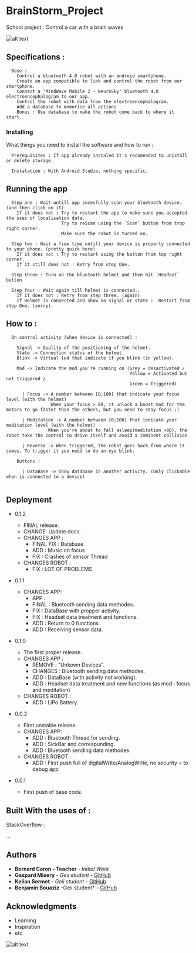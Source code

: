 # BrainStorm_Project

School project : Control a car with a brain waves

![alt text](https://raw.githubusercontent.com/KelianS/BrainStrom_Project/master/Doc/77230064_437840437171191_7725214017249083392_n.png)

## Specifications :

```
  Base :
    Control a bluetooth 4.0 robot with an android smartphone.
    Create an app compatible to link and control the robot from our smartphone.
    Connect a 'MindWave Mobile 2 - NeuroSky' bluetooth 4.0 electroencephalogram to our app.
    Control the robot with data from the electroencephalogram.
    Add a database to memorise all actions
    Bonus : Use database to make the robot come back to where it start.
```

### Installing

What things you need to install the software and how to run :

```
  Prerequisites : If app already instaled it's recomended to unistall or delete storage.
```

```
  Instalation : With Android Studio, nothing specific.
```

## Running the app

```
  Step one : Wait untill app sucesfully scan your bluetooth device. (and then click on it)
    If it does not : Try to restart the app to make sure you accepted the uses of localisation data.
                     Try to reScan using the `Scan` button from trop right corner.
                     Make sure the robot is turned on.
                     
  Step two : Wait a fiew time untill your device is properly connected to your phone. (pretty quick here)
    If it does not : Try to restart using the button from top right corner.
    If it still does not : Retry from step One.
                     
  Step three : Turn on the bluetooth helmet and then hit `Headset` button
  
  Step four : Wait again till helmet is connected.. 
    If it does not : Retry from step three. (again)
    If Helmet is connected and show no signal or state :  Restart from step One. (sorry). 
```

## How to :

```
  On control activity (when device is connected) :
  
    Signal -> Quality of the positioning of the helmet.
    State -> Connection status of the helmet.
    Blink -> Virtual led that indicate if you blink (in yellow).
    
    Mod -> Indicate the mod you're running on (Grey = desactivated / 
                                               Yellow = Activated but not triggered /
                                               Green = Triggered)
    
      | Focus -> A number between [0;100] that indicate your focus level (with the helmet)
                 When your focus > 80, it unlock a boost mod for the motors to go faster than the others, but you need to stay focus ;)
    
      | Meditation -> A number between [0;100] that indicate your meditation level (with the helmet)
                When you're about to fall asleep(meditation >80), the robot take the control to drive itself and avoid a imminent collision
      
      | Reverse -> When triggered, the robot goes back from where it comes. To trigger it you need to do an eye blink.
    
    Buttons : 
    
      | DataBase -> Show database in another activity. (Only clickable when is connected to a device)
    
```

## Deployment

* 0.1.2
    * FINAL release.
    * CHANGE: Update docs.
    * CHANGES APP :
      * FINAL FIX : Batabase
      * ADD : Music on focus
      * FIX : Crashes of sensor Thread
    * CHANGES ROBOT :
      * FIX  : LOT OF PROBLEMS
      
* 0.1.1
    * CHANGES APP:
      * APP :
      * FINAL : Bluetooth sending data methodes.
      * FIX : DataBase with propper activity.
      * FIX : Headset data treatment and functions.
      * ADD : Return to 0 functions
      * ADD : Receiving sensor data.

* 0.1.0
    * The first proper release.
    * CHANGES APP :
      * REMOVE : "Unkown Devices".
      * CHANGES : Bluetooth sending data methodes.
      * ADD : DataBase (with activity not working).
      * ADD : Headset data treatment and new functions (as mod : focus and meditation)
    * CHANGES ROBOT :  
      * ADD : LiPo Battery.
* 0.0.2
    * First unstable release.
    * CHANGES APP:
      * ADD : Bluetooth Thread for sending.
      * ADD : SickBar and correspunding.
      * ADD : Bluetooth sending data methodes.
    * CHANGES ROBOT : 
      * ADD : First push full of digitalWrite/AnalogWrite, no security = to debug app
* 0.0.1
    * First push of base code.


## Built With the uses of : 

   StackOverflow :
   
   ...


## Authors

* **Bernard Caron - Teacher** - *Initial Work*  
* **Gaspard Misery** - *Geii student* - [GitHub](https://github.com/GaspardCtrl)
* **Kelian Sermet** - *Geii student* - [GitHub](https://github.com/KelianS)
* **Benjamin Bouaziz** -Geii student* - [GitHub](https://github.com/BouazBenji)

## Acknowledgments

* Learning
* Inspiration
* etc


![alt text](https://raw.githubusercontent.com/KelianS/BrainStrom_Project/master/Doc/Robot.png)
